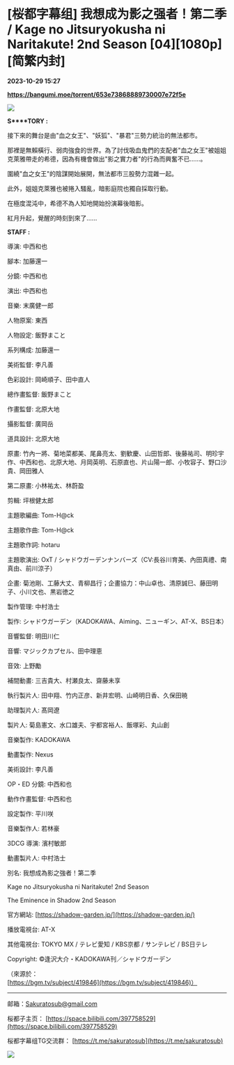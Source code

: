 # [桜都字幕组] 我想成为影之强者！第二季 / Kage no Jitsuryokusha ni Naritakute! 2nd Season [04][1080p][简繁内封]

**2023-10-29 15:27**

**https://bangumi.moe/torrent/653e73868889730007e72f5e**

![](https://s2.loli.net/2023/10/07/SEV94cvRGnPIbXK.png)

**S****TORY :**

接下來的舞台是由"血之女王"、"妖狐"、"暴君"三勢力統治的無法都市。

那裡是無賴橫行、弱肉強食的世界。為了討伐吸血鬼們的支配者"血之女王"被姐姐克萊雅帶走的希德，因為有機會做出"影之實力者"的行為而興奮不已……。

圍繞"血之女王"的陰謀開始展開，無法都市三股勢力混雜一起。

此外，姐姐克萊雅也被捲入騷亂，暗影庭院也獨自採取行動。

在極度混沌中，希德不為人知地開始扮演幕後暗影。

紅月升起，覺醒的時刻到來了……

  

**STAFF :**  

導演: 中西和也

腳本: 加藤還一

分鏡: 中西和也

演出: 中西和也

音樂: 末廣健一郎

人物原案: 東西

人物設定: 飯野まこと

系列構成: 加藤還一

美術監督: 李凡善

色彩設計: 岡崎順子、田中直人

總作畫監督: 飯野まこと

作畫監督: 北原大地

攝影監督: 廣岡岳

道具設計: 北原大地

原畫: 竹內一將、菊地菜都美、尾鼻亮太、劉歓慶、山田哲郎、後藤祐司、明珍宇作、中西和也、北原大地、月岡英明、石原直也、片山陽一郎、小牧容子、野口沙貴、岡田雅人

第二原畫: 小林祐太、林蔚盈

剪輯: 坪根健太郎

主題歌編曲: Tom-H@ck

主題歌作曲: Tom-H@ck

主題歌作詞: hotaru

主題歌演出: OxT / シャドウガーデンナンバーズ（CV:長谷川育美、內田真禮、南真由、前川涼子）

企畫: 菊池剛、工藤大丈、青柳昌行；企畫協力：中山卓也、清原誠巳、藤田明子、小川文也、黒岩徳之

製作管理: 中村浩士

製作: シャドウガーデン（KADOKAWA、Aiming、ニューギン、AT-X、BS日本）

音響監督: 明田川仁

音響: マジックカプセル、田中理恵

音效: 上野勵

補間動畫: 三吉貴大、村瀬良太、齋藤未享

執行製片人: 田中翔、竹内正彦、新井宏明、山崎明日香、久保田暁

助理製片人: 髙岡遼

製片人: 菊島憲文、水口雄夫、宇都宮裕人、飯塚彩、丸山創

音樂製作: KADOKAWA

動畫製作: Nexus

美術設計: 李凡善

OP・ED 分鏡: 中西和也

動作作畫監督: 中西和也

設定製作: 平川咲

音樂製作人: 若林豪

3DCG 導演: 濱村敏郎

動畫製片人: 中村浩士

別名: 我想成為影之強者！第二季

Kage no Jitsuryokusha ni Naritakute! 2nd Season

The Eminence in Shadow 2nd Season

官方網站: [https://shadow-garden.jp/](https://shadow-garden.jp/)

播放電視台: AT-X

其他電視台: TOKYO MX / テレビ愛知 / KBS京都 / サンテレビ / BS日テレ

Copyright: ©逢沢大介・KADOKAWA刊／シャドウガーデン

（來源於： [https://bgm.tv/subject/419846](https://bgm.tv/subject/419846)）

* * *

邮箱：Sakuratosub@gmail.com  

桜都子主页： [https://space.bilibili.com/397758529](https://space.bilibili.com/397758529)

桜都字幕组TG交流群： [https://t.me/sakuratosub](https://t.me/sakuratosub)

[![](https://s2.loli.net/2022/09/24/KVZlhjNdUEYpuaJ.webp)](https://sm.ms/image/KVZlhjNdUEYpuaJ)